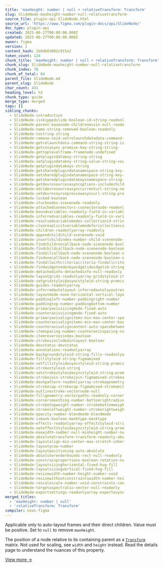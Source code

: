 ```yaml
---
title: 'maxHeight: number | null + relativeTransform: Transform'
slug: SlideNode-maxheight-number-null-relativetransform-
source_file: plugin-api-SlideNode.html
source_url: 'https://www.figma.com/plugin-docs/api/SlideNode/'
doc_type: plugin-api
created: 2025-06-27T00:00:00.000Z
updated: 2025-06-27T00:00:00.000Z
owner: figma
version: 1
content_hash: 2b9db03002c915e2
token_count: 124
chunk_title: 'maxHeight: number | null + relativeTransform: Transform'
chunk_slug: SlideNode-maxheight-number-null-relativetransform-
chunk_index: 70
chunk_of_total: 84
parent_file: SlideNode.md
parent_slug: SlideNode
char_count: 431
heading_level: h3
chunk_type: guide
merge_type: merged
tags: []
sibling_chunks:
  - SlideNode-introduction
  - SlideNode-isskippedslide-boolean-id-string-readonl
  - SlideNode-parent-basenode-childrenmixin-null-reado
  - SlideNode-name-string-removed-boolean-readonly
  - SlideNode-tostring-string
  - SlideNode-remove-void-setrelaunchdatadata-command-
  - SlideNode-getrelaunchdata-command-string-string-is
  - SlideNode-getcssasync-promise-key-string-string-
  - SlideNode-gettoplevelframe-framenode-undefined
  - SlideNode-getplugindatakey-string-string
  - SlideNode-setplugindatakey-string-value-string-voi
  - SlideNode-getplugindatakeys-string
  - SlideNode-getsharedplugindatanamespace-string-key-
  - SlideNode-setsharedplugindatanamespace-string-key-
  - SlideNode-getsharedplugindatakeysnamespace-string-
  - SlideNode-getdevresourcesasyncoptions-includechild
  - SlideNode-editdevresourceasynccurrenturl-string-ne
  - SlideNode-setdevresourcepreviewasyncurl-string-pre
  - SlideNode-locked-boolean
  - SlideNode-stucknodes-scenenode-readonly
  - SlideNode-attachedconnectors-connectornode-readonl
  - SlideNode-boundvariables-readonly-field-in-variabl
  - SlideNode-inferredvariables-readonly-field-in-vari
  - SlideNode-resolvedvariablemodes-collectionid-strin
  - SlideNode-clearexplicitvariablemodeforcollectionco
  - SlideNode-children-readonlyarray-readonly
  - SlideNode-appendchildchild-scenenode-void
  - SlideNode-insertchildindex-number-child-scenenode-
  - SlideNode-findchildrencallback-node-scenenode-bool
  - SlideNode-findchildcallback-node-scenenode-boolean
  - SlideNode-findallcallback-node-scenenode-boolean-s
  - SlideNode-findonecallback-node-scenenode-boolean-s
  - SlideNode-findallwithcriteriacriteria-findallcrite
  - SlideNode-findwidgetnodesbywidgetidwidgetid-string
  - SlideNode-detachedinfo-detachedinfo-null-readonly
  - SlideNode-layoutgrids-readonlyarray-gridstyleid-st
  - SlideNode-setgridstyleidasyncstyleid-string-promis
  - SlideNode-guides-readonlyarray
  - SlideNode-inferredautolayout-inferredautolayoutres
  - SlideNode-layoutmode-none-horizontal-vertical-layo
  - SlideNode-paddingleft-number-paddingright-number
  - SlideNode-paddingtop-number-paddingbottom-number
  - SlideNode-primaryaxissizingmode-fixed-auto
  - SlideNode-counteraxissizingmode-fixed-auto
  - SlideNode-primaryaxisalignitems-min-max-center-spa
  - SlideNode-counteraxisalignitems-min-max-center-bas
  - SlideNode-counteraxisaligncontent-auto-spacebetwee
  - SlideNode-itemspacing-number-counteraxisspacing-nu
  - SlideNode-itemreversezindex-boolean
  - SlideNode-strokesincludedinlayout-boolean
  - SlideNode-devstatus-devstatus
  - SlideNode-annotations-readonlyarray
  - SlideNode-backgroundstyleid-string-fills-readonlya
  - SlideNode-fillstyleid-string-figmamixed
  - SlideNode-setfillstyleidasyncstyleid-string-promis
  - SlideNode-strokestyleid-string
  - SlideNode-setstrokestyleidasyncstyleid-string-prom
  - SlideNode-strokejoin-strokejoin-figmamixed-strokea
  - SlideNode-dashpattern-readonlyarray-strokegeometry
  - SlideNode-strokecap-strokecap-figmamixed-strokemit
  - SlideNode-outlinestroke-vectornode-null
  - SlideNode-fillgeometry-vectorpaths-readonly-corner
  - SlideNode-cornersmoothing-number-bottomrightradius
  - SlideNode-stroketopweight-number-strokebottomweigh
  - SlideNode-strokeleftweight-number-strokerightweigh
  - SlideNode-opacity-number-blendmode-blendmode
  - SlideNode-ismask-boolean-masktype-masktype
  - SlideNode-effects-readonlyarray-effectstyleid-stri
  - SlideNode-seteffectstyleidasyncstyleid-string-prom
  - SlideNode-maxwidth-number-null-minheight-number-nu
  - SlideNode-absolutetransform-transform-readonly-abs
  - SlideNode-layoutalign-min-center-max-stretch-inher
  - SlideNode-layoutgrow-number
  - SlideNode-layoutpositioning-auto-absolute
  - SlideNode-absoluterenderbounds-rect-null-readonly
  - SlideNode-constrainproportions-boolean-rotation-nu
  - SlideNode-layoutsizinghorizontal-fixed-hug-fill
  - SlideNode-layoutsizingvertical-fixed-hug-fill
  - SlideNode-resizewidth-number-height-number-void
  - SlideNode-resizewithoutconstraintswidth-number-hei
  - SlideNode-rescalescale-number-void-constraints-con
  - SlideNode-targetaspectratio-vector-null-readonly
  - SlideNode-exportsettings-readonlyarray-exportasync
merged_titles:
  - 'maxHeight: number | null'
  - 'relativeTransform: Transform'
compiler: noos-figma
---
```


Applicable only to auto-layout frames and their direct children. Value must be positive. Set to `null` to remove `maxHeight`.

The position of a node relative to its containing parent as a [`Transform`](/plugin-docs/api/Transform/)
 matrix. Not used for scaling, see `width` and `height` instead. Read the details page to understand the nuances of this property.

[View more →](/plugin-docs/api/properties/nodes-relativetransform/)
